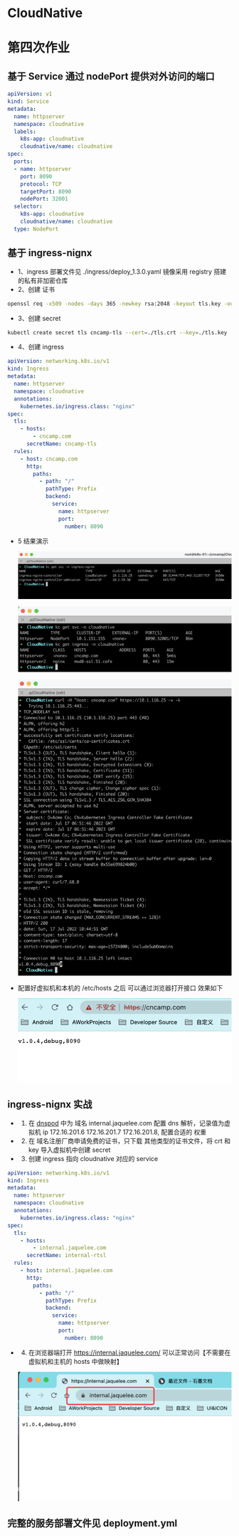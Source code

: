 # CloudNative

# 第四次作业

## 基于 Service 通过 nodePort 提供对外访问的端口

```Yaml
apiVersion: v1
kind: Service
metadata:
  name: httpserver
  namespace: cloudnative
  labels:
    k8s-app: cloudnative
    cloudnative/name: cloudnative
spec:
  ports:
  - name: httpserver
    port: 8090
    protocol: TCP
    targetPort: 8090
    nodePort: 32001
  selector:
    k8s-app: cloudnative
    cloudnative/name: cloudnative
  type: NodePort
```

## 基于 ingress-nignx

- 1、ingress 部署文件见 ./ingress/deploy_1.3.0.yaml 镜像采用 registry 搭建的私有非加密仓库
- 2、创建 证书

```sh
openssl req -x509 -nodes -days 365 -newkey rsa:2048 -keyout tls.key -out tls.crt -subj "/CN=cncamp.com/O=cncamp" -addext "subjectAltName = DNS:cncamp.com"
```

- 3、创建 secret

```sh
kubectl create secret tls cncamp-tls --cert=./tls.crt --key=./tls.key
```

- 4、创建 ingress

```Yaml
apiVersion: networking.k8s.io/v1
kind: Ingress
metadata:
  name: httpserver
  namespace: cloudnative
  annotations:
    kubernetes.io/ingress.class: "nginx"
spec:
  tls:
    - hosts:
        - cncamp.com
      secretName: cncamp-tls
  rules:
    - host: cncamp.com
      http:
        paths:
          - path: "/"
            pathType: Prefix
            backend:
              service:
                name: httpserver
                port:
                  number: 8090
```

- 5 结果演示

  ![](./p1.png)

  ![](./p2.png)

  ![](./p3.png)

- 配置好虚拟机和本机的 /etc/hosts 之后 可以通过浏览器打开接口 效果如下

  ![](./p4.png)

## ingress-nignx 实战

- 1. 在 [dnspod](https://www.dnspod.cn/) 中为 域名 internal.jaquelee.com 配置 dns 解析，记录值为虚拟机 ip 172.16.201.6 172.16.201.7 172.16.201.8, 配置合适的 权重

- 2. 在 域名注册厂商申请免费的证书，只下载 其他类型的证书文件，将 crt 和 key 导入虚拟机中创建 secret

- 3. 创建 ingress 指向 cloudnative 对应的 service

```Yaml
apiVersion: networking.k8s.io/v1
kind: Ingress
metadata:
  name: httpserver
  namespace: cloudnative
  annotations:
    kubernetes.io/ingress.class: "nginx"
spec:
  tls:
    - hosts:
        - internal.jaquelee.com
      secretName: internal-rtsl
  rules:
    - host: internal.jaquelee.com
      http:
        paths:
          - path: "/"
            pathType: Prefix
            backend:
              service:
                name: httpserver
                port:
                  number: 8090
```

- 4. 在浏览器端打开 https://internal.jaquelee.com/ 可以正常访问【不需要在虚拟机和主机的 hosts 中做映射】

  ![](./p5.png)

## 完整的服务部署文件见 deployment.yml
